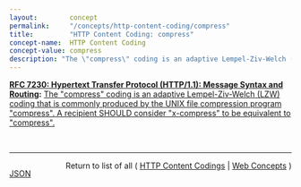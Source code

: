```yaml
---
layout:        concept
permalink:     "/concepts/http-content-coding/compress"
title:         "HTTP Content Coding: compress"
concept-name:  HTTP Content Coding
concept-value: compress
description: "The \"compress\" coding is an adaptive Lempel-Ziv-Welch (LZW) coding that is commonly produced by the UNIX file compression program \"compress\". A recipient SHOULD consider \"x-compress\" to be equivalent to \"compress\"."
---
```


**[RFC 7230: Hypertext Transfer Protocol (HTTP/1.1): Message Syntax and Routing](/specs/IETF/RFC/7230 "The Hypertext Transfer Protocol (HTTP) is an application-level protocol for distributed, collaborative, hypertext information systems. HTTP has been in use by the World Wide Web global information initiative since 1990. This document provides an overview of HTTP architecture and its associated terminology, defines the &#34;http&#34; and &#34;https&#34; Uniform Resource Identifier (URI) schemes, defines the HTTP/1.1 message syntax and parsing requirements, and describes general security concerns for implementations."):** [The "compress" coding is an adaptive Lempel-Ziv-Welch (LZW) coding that is commonly produced by the UNIX file compression program "compress". A recipient SHOULD consider "x-compress" to be equivalent to "compress".](http://tools.ietf.org/html/rfc7230#section-4.2.1 "Read documentation for HTTP Content Coding &#34;compress&#34;")

<br/>
<hr/>

<p style="float : left"><a href="./compress.json" title="JSON representing this particular Web Concept value">JSON</a></p>
<p style="text-align: right">Return to list of all ( <a href="../http-content-coding/">HTTP Content Codings</a> | <a href="../">Web Concepts</a> )</p>
